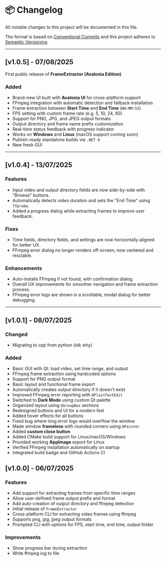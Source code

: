 # 📦 Changelog

All notable changes to this project will be documented in this file.

The format is based on [Conventional Commits](https://www.conventionalcommits.org/en/v1.0.0/) and this project adheres to [Semantic Versioning](https://semver.org/).

---

## [v1.0.5] - 07/08/2025

First public release of **FrameExtractor (Avalonia Edition)**

### Added
- Brand-new UI built with **Avalonia UI** for cross-platform support
- FFmpeg integration with automatic detection and fallback installation
- Frame extraction between **Start Time** and **End Time** (`HH:MM:SS`)
- FPS setting with custom frame rate (e.g. 5, 10, 24, 60)
- Support for PNG, JPG, and JPEG output formats
- Output directory and frame name prefix customization
- Real-time status feedback with progress indicator
- Works on **Windows** and **Linux** (macOS support coming soon)
- Publish-ready standalone builds via `.NET 8`
- New fresh GUI

---

## [v1.0.4] - 13/07/2025
### Features
- Input video and output directory fields are now side-by-side with "Browse" buttons.
- Automatically detects video duration and sets the "End Time" using `ffprobe`.
- Added a progress dialog while extracting frames to improve user feedback.

### Fixes
- Time fields, directory fields, and settings are now horizontally aligned for better UX.
- FFmpeg error dialog no longer renders off-screen; now centered and resizable.

### Enhancements
- Auto-installs FFmpeg if not found, with confirmation dialog.
- Overall UX improvements for smoother navigation and frame extraction process.
- FFmpeg error logs are shown in a scrollable, modal dialog for better debugging.

---

## [v1.0.1] - 08/07/2025
### Changed
- Migrating to cpp from python (idk why)

### Added
- Basic GUI with Qt: load video, set time range, and output
- FFmpeg frame extraction using hardcoded options
- Support for PNG output format
- Basic layout and functional frame export
- Automatically creates output directory if it doesn’t exist
- Improved FFmpeg error reporting with `QPlainTextEdit`
- Switched to **Dark Mode** using custom Qt palette
- Organized layout using `QGroupBox` sections
- Redesigned buttons and UI for a modern feel
- Added hover effects for all buttons
- Fixed bug where long error logs would overflow the window
- Made window **frameless** with rounded corners using `QPainter`
- Added **custom close button**
- Added CMake build support for Linux/macOS/Windows
- Provided working **AppImage** export for Linux
- Verified FFmpeg installation automatically on startup
- Integrated build badge and GitHub Actions CI

## [v1.0.0] - 06/07/2025
### Features
- Add support for extracting frames from specific time ranges
- Allow user-defined frame output prefix and format
- Add auto-creation of output directory and ffmpeg detection
- Initial release of `FrameExtractor`
- Cross-platform CLI for extracting video frames using ffmpeg
- Supports png, jpg, jpeg output formats
- Prompted CLI with options for FPS, start time, end time, output folder

### Improvements
- Show progress bar during extraction
- Write ffmpeg log to file